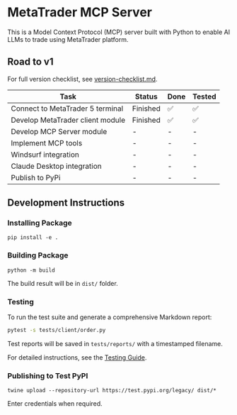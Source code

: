 # MetaTrader MCP Server

This is a Model Context Protocol (MCP) server built with Python to enable AI LLMs to trade using MetaTrader platform.

## Road to v1

For full version checklist, see [version-checklist.md](roadmap/version-checklist.md).

| Task | Status | Done | Tested |
|------|--------|------|--------|
| Connect to MetaTrader 5 terminal | Finished | ✅ | ✅ |
| Develop MetaTrader client module | Finished | ✅ | ✅ |
| Develop MCP Server module | - | - | - |
| Implement MCP tools | - | - | - |
| Windsurf integration | - | - | - |
| Claude Desktop integration | - | - | - |
| Publish to PyPi | - | - | - |

## Development Instructions

### Installing Package

```
pip install -e .
```

### Building Package

```
python -m build
```

The build result will be in `dist/` folder.

### Testing

To run the test suite and generate a comprehensive Markdown report:

```bash
pytest -s tests/client/order.py
```

Test reports will be saved in `tests/reports/` with a timestamped filename.

For detailed instructions, see the [Testing Guide](docs/development/testing.md).

### Publishing to Test PyPI

```
twine upload --repository-url https://test.pypi.org/legacy/ dist/*
```

Enter credentials when required.